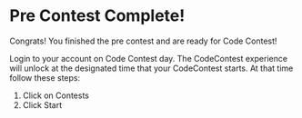 # Pre Contest Complete!

Congrats! You finished the pre contest and are ready for Code Contest! 

Login to your account on Code Contest day. The CodeContest experience will unlock at the designated time that your CodeContest starts. At that time follow these steps:
1) Click on Contests
2) Click Start